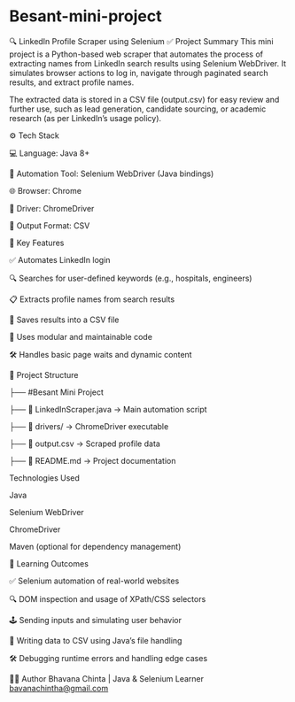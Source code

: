 # Besant-mini-project
🔍 LinkedIn Profile Scraper using Selenium
✅ Project Summary
This mini project is a Python-based web scraper that automates the process of extracting names from LinkedIn search results using Selenium WebDriver. It simulates browser actions to log in, navigate through paginated search results, and extract profile names.

The extracted data is stored in a CSV file (output.csv) for easy review and further use, such as lead generation, candidate sourcing, or academic research (as per LinkedIn’s usage policy).

⚙️ Tech Stack

💻 Language: Java 8+

🧪 Automation Tool: Selenium WebDriver (Java bindings)

🌐 Browser: Chrome

🧭 Driver: ChromeDriver

📄 Output Format: CSV

🔑 Key Features

✅ Automates LinkedIn login

🔍 Searches for user-defined keywords (e.g., hospitals, engineers)

📋 Extracts profile names from search results

💾 Saves results into a CSV file

🧠 Uses modular and maintainable code

🛠️ Handles basic page waits and dynamic content

📁 Project Structure

├── #Besant Mini Project     

├── 📄 LinkedInScraper.java → Main automation script

├── 📁 drivers/ → ChromeDriver executable

├── 📄 output.csv → Scraped profile data

├── 📄 README.md → Project documentation

Technologies Used

Java

Selenium WebDriver

ChromeDriver

Maven (optional for dependency management)

🧪 Learning Outcomes

✅ Selenium automation of real-world websites

🔍 DOM inspection and usage of XPath/CSS selectors

🕹️ Sending inputs and simulating user behavior

📄 Writing data to CSV using Java’s file handling

🛠️ Debugging runtime errors and handling edge cases

👩‍💻 Author Bhavana Chinta | Java & Selenium Learner bavanachintha@gmail.com
